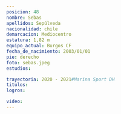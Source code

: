 ```yaml
---
posicion: 48
nombre: Sebas
apellidos: Sepúlveda
nacionalidad: chile
demarcacion: Mediocentro
estatura: 1,82 m
equipo_actual: Burgos CF
fecha_de_nacimiento: 2003/01/01
pie: derecho
foto: sebas.jpeg
estudios:

trayectoria: 2020 - 2021#Marina Sport DH
titulos:
logros: 

video:
---
```

